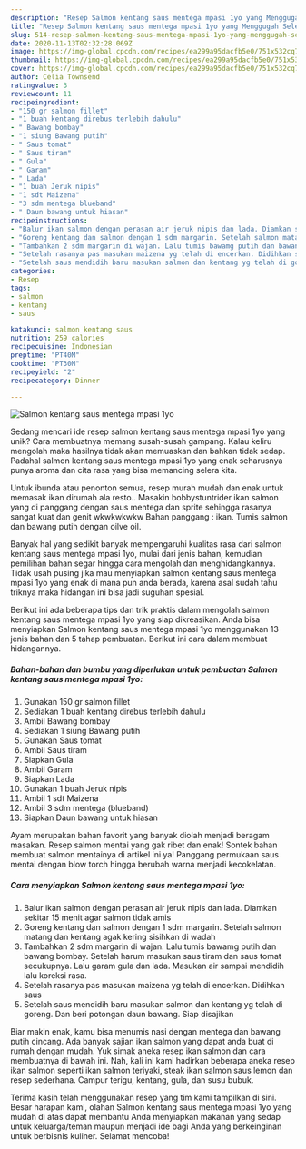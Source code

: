 ```yaml
---
description: "Resep Salmon kentang saus mentega mpasi 1yo yang Menggugah Selera"
title: "Resep Salmon kentang saus mentega mpasi 1yo yang Menggugah Selera"
slug: 514-resep-salmon-kentang-saus-mentega-mpasi-1yo-yang-menggugah-selera
date: 2020-11-13T02:32:28.069Z
image: https://img-global.cpcdn.com/recipes/ea299a95dacfb5e0/751x532cq70/salmon-kentang-saus-mentega-mpasi-1yo-foto-resep-utama.jpg
thumbnail: https://img-global.cpcdn.com/recipes/ea299a95dacfb5e0/751x532cq70/salmon-kentang-saus-mentega-mpasi-1yo-foto-resep-utama.jpg
cover: https://img-global.cpcdn.com/recipes/ea299a95dacfb5e0/751x532cq70/salmon-kentang-saus-mentega-mpasi-1yo-foto-resep-utama.jpg
author: Celia Townsend
ratingvalue: 3
reviewcount: 11
recipeingredient:
- "150 gr salmon fillet"
- "1 buah kentang direbus terlebih dahulu"
- " Bawang bombay"
- "1 siung Bawang putih"
- " Saus tomat"
- " Saus tiram"
- " Gula"
- " Garam"
- " Lada"
- "1 buah Jeruk nipis"
- "1 sdt Maizena"
- "3 sdm mentega blueband"
- " Daun bawang untuk hiasan"
recipeinstructions:
- "Balur ikan salmon dengan perasan air jeruk nipis dan lada. Diamkan sekitar 15 menit agar salmon tidak amis"
- "Goreng kentang dan salmon dengan 1 sdm margarin. Setelah salmon matang dan kentang agak kering sisihkan di wadah"
- "Tambahkan 2 sdm margarin di wajan. Lalu tumis bawamg putih dan bawang bombay. Setelah harum masukan saus tiram dan saus tomat secukupnya. Lalu garam gula dan lada. Masukan air sampai mendidih lalu koreksi rasa."
- "Setelah rasanya pas masukan maizena yg telah di encerkan. Didihkan saus"
- "Setelah saus mendidih baru masukan salmon dan kentang yg telah di goreng. Dan beri potongan daun bawang. Siap disajikan"
categories:
- Resep
tags:
- salmon
- kentang
- saus

katakunci: salmon kentang saus 
nutrition: 259 calories
recipecuisine: Indonesian
preptime: "PT40M"
cooktime: "PT30M"
recipeyield: "2"
recipecategory: Dinner

---
```



![Salmon kentang saus mentega mpasi 1yo](https://img-global.cpcdn.com/recipes/ea299a95dacfb5e0/751x532cq70/salmon-kentang-saus-mentega-mpasi-1yo-foto-resep-utama.jpg)

Sedang mencari ide resep salmon kentang saus mentega mpasi 1yo yang unik? Cara membuatnya memang susah-susah gampang. Kalau keliru mengolah maka hasilnya tidak akan memuaskan dan bahkan tidak sedap. Padahal salmon kentang saus mentega mpasi 1yo yang enak seharusnya punya aroma dan cita rasa yang bisa memancing selera kita.

Untuk ibunda atau penonton semua, resep murah mudah dan enak untuk memasak ikan dirumah ala resto.. Masakin bobbystuntrider ikan salmon yang di panggang dengan saus mentega dan sprite sehingga rasanya sangat kuat dan genit wkwkwkwkw Bahan panggang : ikan. Tumis salmon dan bawang putih dengan oilve oil.

Banyak hal yang sedikit banyak mempengaruhi kualitas rasa dari salmon kentang saus mentega mpasi 1yo, mulai dari jenis bahan, kemudian pemilihan bahan segar hingga cara mengolah dan menghidangkannya. Tidak usah pusing jika mau menyiapkan salmon kentang saus mentega mpasi 1yo yang enak di mana pun anda berada, karena asal sudah tahu triknya maka hidangan ini bisa jadi suguhan spesial.


Berikut ini ada beberapa tips dan trik praktis dalam mengolah salmon kentang saus mentega mpasi 1yo yang siap dikreasikan. Anda bisa menyiapkan Salmon kentang saus mentega mpasi 1yo menggunakan 13 jenis bahan dan 5 tahap pembuatan. Berikut ini cara dalam membuat hidangannya.

<!--inarticleads1-->

##### Bahan-bahan dan bumbu yang diperlukan untuk pembuatan Salmon kentang saus mentega mpasi 1yo:

1. Gunakan 150 gr salmon fillet
1. Sediakan 1 buah kentang direbus terlebih dahulu
1. Ambil  Bawang bombay
1. Sediakan 1 siung Bawang putih
1. Gunakan  Saus tomat
1. Ambil  Saus tiram
1. Siapkan  Gula
1. Ambil  Garam
1. Siapkan  Lada
1. Gunakan 1 buah Jeruk nipis
1. Ambil 1 sdt Maizena
1. Ambil 3 sdm mentega (blueband)
1. Siapkan  Daun bawang untuk hiasan


Ayam merupakan bahan favorit yang banyak diolah menjadi beragam masakan. Resep salmon mentai yang gak ribet dan enak! Sontek bahan membuat salmon mentainya di artikel ini ya! Panggang permukaan saus mentai dengan blow torch hingga berubah warna menjadi kecokelatan. 

<!--inarticleads2-->

##### Cara menyiapkan Salmon kentang saus mentega mpasi 1yo:

1. Balur ikan salmon dengan perasan air jeruk nipis dan lada. Diamkan sekitar 15 menit agar salmon tidak amis
1. Goreng kentang dan salmon dengan 1 sdm margarin. Setelah salmon matang dan kentang agak kering sisihkan di wadah
1. Tambahkan 2 sdm margarin di wajan. Lalu tumis bawamg putih dan bawang bombay. Setelah harum masukan saus tiram dan saus tomat secukupnya. Lalu garam gula dan lada. Masukan air sampai mendidih lalu koreksi rasa.
1. Setelah rasanya pas masukan maizena yg telah di encerkan. Didihkan saus
1. Setelah saus mendidih baru masukan salmon dan kentang yg telah di goreng. Dan beri potongan daun bawang. Siap disajikan


Biar makin enak, kamu bisa menumis nasi dengan mentega dan bawang putih cincang. Ada banyak sajian ikan salmon yang dapat anda buat di rumah dengan mudah. Yuk simak aneka resep ikan salmon dan cara membuatnya di bawah ini. Nah, kali ini kami hadirkan beberapa aneka resep ikan salmon seperti ikan salmon teriyaki, steak ikan salmon saus lemon dan resep sederhana. Campur terigu, kentang, gula, dan susu bubuk. 

Terima kasih telah menggunakan resep yang tim kami tampilkan di sini. Besar harapan kami, olahan Salmon kentang saus mentega mpasi 1yo yang mudah di atas dapat membantu Anda menyiapkan makanan yang sedap untuk keluarga/teman maupun menjadi ide bagi Anda yang berkeinginan untuk berbisnis kuliner. Selamat mencoba!
